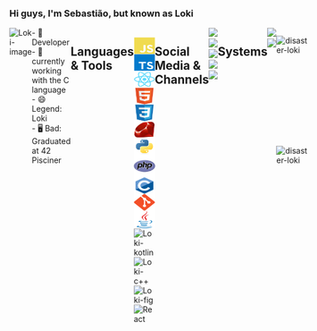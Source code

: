 ### Hi guys, I'm Sebastião, but known as Loki

<div style="display:flex; margin: 0px">
  <img align="right" alt="Loki-image" height="" width="500" src="https://raw.githubusercontent.com/MicaelliMedeiros/micaellimedeiros/master/image/computer-illustration.png"/>
  <div>
- 🔭 Developer <br>
- 🌱 currently working with the C language<br>
- 😄 Legend: Loki<br>
- 🖥️ Bad: Graduated at 42 Pisciner<br>
</div>
<h2>Languages & Tools</h2>
<div style="display: inline_block"><br>
  <img align="center" alt="Loki-Js" height="30" width="40" src="https://raw.githubusercontent.com/devicons/devicon/master/icons/javascript/javascript-plain.svg">
  <img align="center" alt="Loki-Ts" height="30" width="40" src="https://raw.githubusercontent.com/devicons/devicon/master/icons/typescript/typescript-plain.svg">
  <img align="center" alt="Loki-React" height="30" width="40" src="https://raw.githubusercontent.com/devicons/devicon/master/icons/react/react-original.svg">
  <img align="center" alt="Loki-HTML" height="30" width="40" src="https://raw.githubusercontent.com/devicons/devicon/master/icons/html5/html5-original.svg">
  <img align="center" alt="Loki-CSS" height="30" width="40" src="https://raw.githubusercontent.com/devicons/devicon/master/icons/css3/css3-original.svg">
    <img align="center" alt="Loki-CSS" height="30" width="40" src="https://raw.githubusercontent.com/devicons/devicon/master/icons/ruby/ruby-original.svg">
  <img align="center" alt="Loki-Ruby" height="30" width="40" src="https://raw.githubusercontent.com/devicons/devicon/master/icons/python/python-original.svg">
   <img align="center" alt="Loki-php" height="40" width="40" src="https://raw.githubusercontent.com/devicons/devicon/master/icons/php/php-original.svg">
  <img align="center" alt="Loki-C" height="30" width="40" src="https://raw.githubusercontent.com/devicons/devicon/master/icons/c/c-original.svg">
   <img align="center" alt="Loki-Git" height="30" width="40" src="https://raw.githubusercontent.com/devicons/devicon/master/icons/git/git-original.svg">
  <img align="center" alt="Loki-java" height="32" width="42" src="https://raw.githubusercontent.com/devicons/devicon/master/icons/java/java-original.svg" alt="java"/>
  <!--img align="center" alt="Loki-bash" height="30" width="40" src="https://www.vectorlogo.zone/logos/gnu_bash/gnu_bash-icon.svg"/ -->
  <img align="center" alt="Loki-kotlin" height="30" width="40" src="https://www.vectorlogo.zone/logos/kotlinlang/kotlinlang-icon.svg"/>
  <img align="center" alt="Loki-c++" height="32" width="42" src="https://raw.githubusercontent.com/jmnote/z-icons/master/svg/cpp.svg">
  <img align="center" alt="Loki-fig" height="32" width="42" src="https://camo.githubusercontent.com/cdd289ae72f33665800bc6a63936d5afa0454214d520945780894151112a055f/68747470733a2f2f63646e2e6a7364656c6976722e6e65742f67682f64657669636f6e732f64657669636f6e2f69636f6e732f6669676d612f6669676d612d6f726967696e616c2e737667">
  <img align="left" alt="React" height ="40px"   src="https://cdn.jsdelivr.net/gh/devicons/devicon/icons/postgresql/postgresql-plain-wordmark.svg">
</div>
<a href="https://github-readme-stats.vercel.app/api?username=anuraghazra&theme=dark&show_icons=true)"></a>
<div>
  <a href="https://github-readme-stats.vercel.app/api?username=anuraghazra&show_icons=true&hide=contribs,prs&cache_seconds=86400&theme=transparent"></a>
</div>  
<br>
 <h2>Social Media & Channels</h2>
<div> 
  <a href="https://www.youtube.com" target="_blank"><img src="https://img.shields.io/badge/YouTube-FF0000?style=for-the-badge&logo=youtube&logoColor=white" target="_blank"></a>
  <a href="https://www.instagram.com/agentehackers/" target="_blank"><img src="https://img.shields.io/badge/-Instagram-%23E4405F?style=for-the-badge&logo=instagram&logoColor=white" target="_blank"></a>
 <a href="discord.com/channels/" target="_blank"><img src="https://img.shields.io/badge/Discord-7289DA?style=for-the-badge&logo=discord&logoColor=white" target="_blank"></a> 
  <a href = ""><img src="https://img.shields.io/badge/-Gmail-%23333?style=for-the-badge&logo=gmail&logoColor=white" target="_blank"></a>
  <a href="https://www.linkedin.com/in/sebastiaodecarvalho-45875016a" target="_blank"><img src="https://img.shields.io/badge/-LinkedIn-%230077B5?style=for-the-badge&logo=linkedin&logoColor=white" target="_blank"></a>
</div>
  <br>
 <h2>Systems</h2>
<div> 
  <img src="https://camo.githubusercontent.com/878e15b4f7576e844856dc60d855ba0587d3d2bc56211fbe69734ebccb13b068/68747470733a2f2f696d672e736869656c64732e696f2f62616467652f4c696e75782d4643433632343f7374796c653d666f722d7468652d6261646765266c6f676f3d6c696e7578266c6f676f436f6c6f723d626c61636b" target="_blank">
  <img src="https://camo.githubusercontent.com/41281b9a32f13ac5b9d41ed9bae12c0de662f948f9bf59fd19df354fe49af146/68747470733a2f2f696d672e736869656c64732e696f2f62616467652f57696e646f77732d3030373844363f7374796c653d666f722d7468652d6261646765266c6f676f3d77696e646f7773266c6f676f436f6c6f723d7768697465" target="_blank">
</div>
<br>
<div>
  <p><img height="180px" align="left" src="https://github-readme-stats.vercel.app/api/top-langs?username=Disaster-Loki&show_icons=true&locale=en&layout=compact&theme=dracula" alt="disaster-loki" /></p>
  <p>&nbsp;<img height="180px"  align="center" src="https://github-readme-stats.vercel.app/api?username=Disaster-Loki&show_icons=true&locale=en&theme=dracula" alt="disaster-loki" /></p>
</div>

<div>
  
</div>
